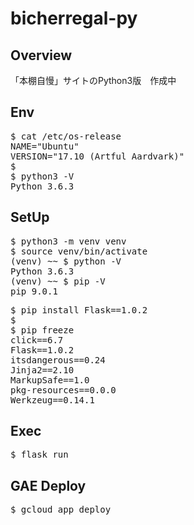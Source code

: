 # bicherregal-py

## Overview

「本棚自慢」サイトのPython3版　作成中

## Env
<pre>
$ cat /etc/os-release 
NAME="Ubuntu"
VERSION="17.10 (Artful Aardvark)"
$
$ python3 -V
Python 3.6.3
</pre>

## SetUp
<pre>
$ python3 -m venv venv
$ source venv/bin/activate
(venv) ~~ $ python -V
Python 3.6.3
(venv) ~~ $ pip -V
pip 9.0.1
</pre>
<pre>
$ pip install Flask==1.0.2
$
$ pip freeze
click==6.7
Flask==1.0.2
itsdangerous==0.24
Jinja2==2.10
MarkupSafe==1.0
pkg-resources==0.0.0
Werkzeug==0.14.1
</pre>

## Exec
<pre>
$ flask run
</pre>

## GAE Deploy
<pre>
$ gcloud app deploy
</pre>

